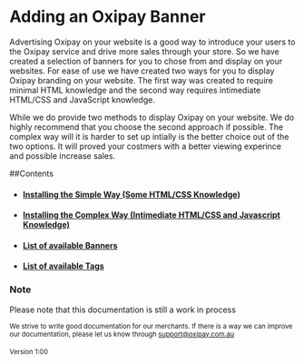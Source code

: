 # Adding an Oxipay Banner

Advertising Oxipay on your website is a good way to introduce your users to the Oxipay service and drive more sales through your store. So we have created a selection of banners for you to chose from and display on your websites. 
For ease of use we have created two ways for you to display Oxipay branding on your website. The first way was created to require minimal HTML knowledge and the second way requires intimediate HTML/CSS and JavaScript knowledge.

While we do provide two methods to display Oxipay on your website. We do highly recommend that you choose the second approach if possible. The complex way will it is harder to set up intially is the better choice out of the two options. It will proved your costmers with a better viewing experince and possible increase sales.

##Contents
<ul>
    <li><a href="/guidelines/installing-simple"><h4>Installing the Simple Way (Some HTML/CSS Knowledge)</h4></a></li>
    <li><a href="/guidelines/installing-complex"><h4>Installing the Complex Way (Intimediate HTML/CSS and Javascript Knowledge)</h4></a></li>
    <li><a href="/guidelines/banners"><h4>List of available Banners</h4></a></li>
    <li><a href="/guidelines/banners"><h4>List of available Tags</h4></a></li>
    
</ul>

<div class="panel panel-primary">
  <div class="panel-heading">
    <h3 class="panel-title">Note</h3>
  </div>
  <div class="panel-body">
    Please note that this documentation is still a work in process
  </div>
</div>

<small>We strive to write good documentation for our merchants. If there is a way we can improve our documentation, please let us know through <a href="mailto:support@oxipay.com.au?Subject=Oxipay Documentation">support@oxipay.com.au</a></small>
<br>
<br>
<small>Version 1:00</small>